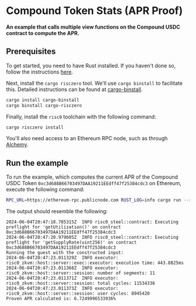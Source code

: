 # Compound Token Stats (APR Proof)

**An example that calls multiple view functions on the Compound USDC contract to compute the APR.**

## Prerequisites

To get started, you need to have Rust installed. If you haven't done so, follow the instructions [here][install-rust].

Next, install the `cargo risczero` tool. We'll use `cargo binstall` to facilitate this. Detailed instructions can be found at [cargo-binstall].

```bash
cargo install cargo-binstall
cargo binstall cargo-risczero
```

Finally, install the `risc0` toolchain with the following command:

```bash
cargo risczero install
```

You'll also need access to an Ethereum RPC node, such as through [Alchemy](www.alchemy.com).

## Run the example

To run the example, which computes the current APR of the Compound USDC Token `0xc3d688B66703497DAA19211EEdff47f25384cdc3` on Ethereum, execute the following command:

```bash
RPC_URL=https://ethereum-rpc.publicnode.com RUST_LOG=info cargo run --release
```

The output should resemble the following:

```text
2024-06-04T20:47:18.785315Z  INFO risc0_steel::contract: Executing preflight for 'getUtilization()' on contract 0xc3d688B66703497DAA19211EEdff47f25384cdc3    
2024-06-04T20:47:20.979605Z  INFO risc0_steel::contract: Executing preflight for 'getSupplyRate(uint256)' on contract 0xc3d688B66703497DAA19211EEdff47f25384cdc3    
Running the guest with the constructed input:
2024-06-04T20:47:23.011329Z  INFO executor: risc0_zkvm::host::server::exec::executor: execution time: 443.8825ms
2024-06-04T20:47:23.011368Z  INFO executor: risc0_zkvm::host::server::session: number of segments: 11
2024-06-04T20:47:23.011371Z  INFO executor: risc0_zkvm::host::server::session: total cycles: 11534336
2024-06-04T20:47:23.011373Z  INFO executor: risc0_zkvm::host::server::session: user cycles: 8945420
Proven APR calculated is: 6.7249996533936%
```

[install-rust]: https://doc.rust-lang.org/cargo/getting-started/installation.html
[cargo-binstall]: https://github.com/cargo-bins/cargo-binstall#cargo-binaryinstall
